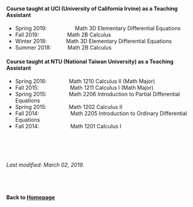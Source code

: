 #### Course taught at UCI (University of California Irvine) as a Teaching Assistant  

* Spring 2019: &nbsp;   &nbsp; &nbsp; &nbsp; &nbsp; &nbsp; &nbsp; &nbsp; &nbsp;  Math 3D Elementary Differential Equations       
* Fall 2019: &nbsp;   &nbsp; &nbsp; &nbsp; &nbsp; &nbsp; &nbsp; &nbsp; &nbsp;  Math 2B Calculus    
* Winter 2018:     &nbsp;  &nbsp; &nbsp; &nbsp; &nbsp; &nbsp;  Math 3D Elementary Differential Equations    
* Summer 2018:  &nbsp; &nbsp; &nbsp;  &nbsp; &nbsp;  Math 2B Calculus  



#### Course taught at NTU (National Taiwan University) as a Teaching Assistant  

* Spring 2016: &nbsp; &nbsp; &nbsp; &nbsp; &nbsp; &nbsp; &nbsp;           Math 1210 Calculus II (Math Major) 
* Fall 2015:  &nbsp; &nbsp; &nbsp; &nbsp; &nbsp; &nbsp; &nbsp; &nbsp; &nbsp; &nbsp;             Math 1211 Calculus I  (Math Major)
* Spring 2015: &nbsp; &nbsp; &nbsp; &nbsp; &nbsp; &nbsp; &nbsp;           Math 2206 Introduction to Partial Differential Equations
* Spring 2015: &nbsp; &nbsp; &nbsp; &nbsp; &nbsp; &nbsp; &nbsp;           Math 1202 Calculus II
* Fall 2014: &nbsp; &nbsp; &nbsp; &nbsp; &nbsp; &nbsp; &nbsp; &nbsp; &nbsp; &nbsp;             Math 2205 Introduction to Ordinary Differential Equations
* Fall 2014: &nbsp; &nbsp; &nbsp; &nbsp; &nbsp; &nbsp; &nbsp; &nbsp; &nbsp; &nbsp;             Math 1201 Calculus I




 
      
<br />    
<br />
<br />

###### Last modified: March 02, 2019.
<br />

      
#### Back to [Homepage](https://chaominl.github.io)
